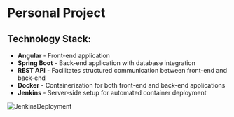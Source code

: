 # Personal Project

## Technology Stack:
- **Angular** - Front-end application
- **Spring Boot** - Back-end application with database integration
- **REST API** - Facilitates structured communication between front-end and back-end
- **Docker** - Containerization for both front-end and back-end applications
- **Jenkins** - Server-side setup for automated container deployment


![JenkinsDeployment](https://github.com/user-attachments/assets/25f36f01-c466-4242-975a-0030ac3d4133)
